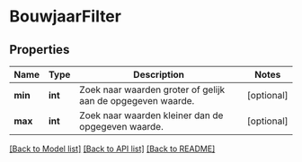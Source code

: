 # BouwjaarFilter

## Properties
Name | Type | Description | Notes
------------ | ------------- | ------------- | -------------
**min** | **int** | Zoek naar waarden groter of gelijk aan de opgegeven waarde. | [optional] 
**max** | **int** | Zoek naar waarden kleiner dan de opgegeven waarde. | [optional] 

[[Back to Model list]](../../README.md#documentation-for-models) [[Back to API list]](../../README.md#documentation-for-api-endpoints) [[Back to README]](../../README.md)

